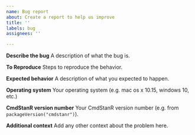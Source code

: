 ```yaml
---
name: Bug report
about: Create a report to help us improve
title: ''
labels: bug
assignees: ''

---
```


**Describe the bug**
A description of what the bug is.

**To Reproduce**
Steps to reproduce the behavior.

**Expected behavior**
A description of what you expected to happen.

**Operating system**
Your operating system (e.g. mac os x 10.15, windows 10, etc.)

**CmdStanR version number**
Your CmdStanR version number (e.g. from `packageVersion("cmdstanr")`).

**Additional context**
Add any other context about the problem here.
